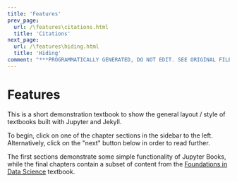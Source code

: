 ```yaml
---
title: 'Features'
prev_page:
  url: /\features\citations.html
  title: 'Citations'
next_page:
  url: /\features\hiding.html
  title: 'Hiding'
comment: "***PROGRAMMATICALLY GENERATED, DO NOT EDIT. SEE ORIGINAL FILES IN /content***"
---
```

# Features

This is a short demonstration textbook to show the general layout / style of textbooks built
with Jupyter and Jekyll.

To begin, click on one of the chapter sections in the sidebar to the left.
Alternatively, click on the "next" button below in order to read
further.

The first sections demonstrate some simple functionality of Jupyter Books,
while the final chapters contain a subset of content from the
[Foundations in Data Science](https://inferentialthinking.com) textbook.
